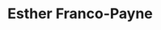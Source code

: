---
layout: layouts/profile.liquid
title: Esther Franco-Payne
id: esther_francopayne
prefix: 
first: Esther
middle: 
last: Franco-Payne
suffix: 
currentTitle: Vice President of Programs
currentOrg: Public Welfare Foundation
bio: <br />Cook County Census Committee (appointed 02/20) Member <br /><br />Forefront, Non-Profit CEO Roundtable (09/19 – 08/20) Co-Chair, <br /><br />The Chicago Network (TCN) (04/19 – present) Member, Legal Committee<br /><br />US District Court Northern District of Illinois Magistrate Judge Selection Committee (appointed 08/2018 – 08/21) <br /><br />Member Status of Women and Girls Working Group (SWAGG) (10/2018 – 01/20) Member, Public Safety Committee <br /><br />Leadership Greater Chicago (LGC) – Fellow, Class of 2015 / Leadership Fellows Association (LFA) 2015 Representative <br /><br />University of Chicago – School of Social Service Administration Alumni Board of Directors (appointed 06/2015 - 08/20) <br /><br />Board Member and Committee Chairperson Illinois Juvenile Justice Commission – (Gubernatorial appointee 12/2010 - 06/22) Commissioner and Co-chair for Committees on Communications and Racial and Ethnic Disparities <br />Cook County Equity Task Force (04/20 - Present)
linkedin: https://www.linkedin.com/in/esther-franco-payne-b575229/
tiktok: 
twitter: 
aboutme: 
insta: 
orgURL: 
snapchat: 
personalURL: 
smallHeadshotURL: assets/images/headshots/
originalHeadshotURL: assets/images/headshots/
tags-experience: 
tags-current-industries: 
 - Civic/Public Policy
 - Community Development/Organizing
tags-current-position: 
 - VP / Vice President
tags-past-industries: 
 - Administrative and Support Services
 - Civic/Public Policy
 - Community Development/Organizing
 - Government
 - Social Assistance
tags-past-position: 
 - Executive Director
tags-current-board-service: 
tags-past-board-service: 
    - Nonprofit
boards-current-corporate-private: 
boards-current-corporate-public: 
boards-current-nonprofit: 
boards-current-privateequity: 
boards-current-spac: 
boards-current-vc: 
boards-past-corporate-private: 
boards-past-corporate-public: 
boards-past-nonprofit: 
 - North Lawndale Employment Network, Board member, Committee Chair
 - University of Chicago SSA Alumni Board, Board member, Committee Chair
 - Illinois Juvenile Justice Commission, Commissioner, Committee Chair
boards-past-privateequity: 
boards-past-spac: 
boards-past-vc: 
---
